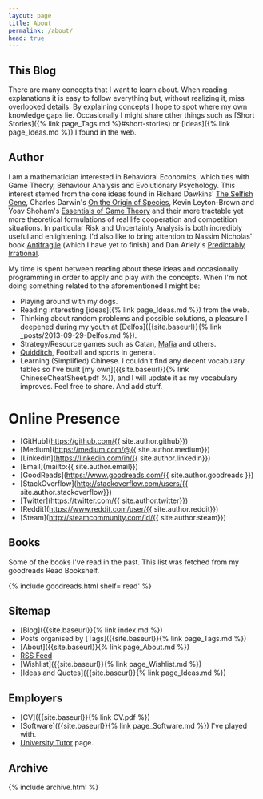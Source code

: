 ```yaml
---
layout: page
title: About
permalink: /about/
head: true
---
```


## This Blog

There are many concepts that I want to learn about. When reading explanations it is easy to follow everything but, without realizing it, miss overlooked details. By explaining concepts I hope to spot where my own knowledge gaps lie. Occasionally I might share other things such as [Short Stories]({% link page_Tags.md %}#short-stories) or [Ideas]({% link page_Ideas.md %}) I found in the web.

## Author

I am a mathematician interested in Behavioral Economics, which ties with Game Theory, Behaviour Analysis and Evolutionary Psychology. This interest stemed from the core ideas found in Richard Dawkins' [The Selfish Gene](https://www.goodreads.com/book/show/61535.The_Selfish_Gene), Charles Darwin's [On the Origin of Species](https://www.goodreads.com/book/show/22463.The_Origin_of_Species), Kevin Leyton-Brown and Yoav Shoham's [Essentials of Game Theory](https://www.goodreads.com/book/show/4253377-essentials-of-game-theory) and their more tractable yet more theoretical formulations of real life cooperation and competition situations. In particular Risk and Uncertainty Analysis is both incredibly useful and enlightening. I'd also like to bring attention to Nassim Nicholas' book [Antifragile](https://www.goodreads.com/book/show/13530973-antifragile) (which I have yet to finish) and Dan Ariely's [Predictably Irrational](https://www.goodreads.com/book/show/1713426.Predictably_Irrational).

My time is spent between reading about these ideas and occasionally programming in order to apply and play with the concepts. When I'm not doing something related to the aforementioned I might be:

* Playing around with my dogs.
* Reading interesting [ideas]({% link page_Ideas.md %}) from the web.
* Thinking about random problems and possible solutions, a pleasure I deepened during my youth at [Delfos]({{site.baseurl}}{% link _posts/2013-09-29-Delfos.md %}).
* Strategy/Resource games such as Catan, [Mafia](https://en.wikipedia.org/wiki/Mafia_(party_game)) and others.
* [Quidditch](http://www.ouqc.uk/), Football and sports in general.
* Learning (Simplified) Chinese. I couldn't find any decent vocabulary tables so I've built [my own]({{site.baseurl}}{% link ChineseCheatSheet.pdf %}), and I will update it as my vocabulary improves. Feel free to share. And add stuff.

<h1> Online Presence </h1>

- [GitHub](https://github.com/{{ site.author.github}})
- [Medium](https://medium.com/@{{ site.author.medium}})
- [LinkedIn](https://linkedin.com/in/{{ site.author.linkedin}})
- [Email](mailto:{{ site.author.email}})
- [GoodReads](https://www.goodreads.com/{{ site.author.goodreads }})
- [StackOverflow](http://stackoverflow.com/users/{{ site.author.stackoverflow}})
- [Twitter](https://twitter.com/{{ site.author.twitter}})
- [Reddit](https://www.reddit.com/user/{{ site.author.reddit}})
- [Steam](http://steamcommunity.com/id/{{ site.author.steam}})

## Books

Some of the books I've read in the past. This list was fetched from my goodreads Read Bookshelf.

{% include goodreads.html shelf='read' %}

## Sitemap

- [Blog]({{site.baseurl}}{% link index.md %})
- Posts organised by [Tags]({{site.baseurl}}{% link page_Tags.md %})
- [About]({{site.baseurl}}{% link page_About.md %})
- [RSS Feed](/atom.xml)
- [Wishlist]({{site.baseurl}}{% link page_Wishlist.md %})
- [Ideas and Quotes]({{site.baseurl}}{% link page_Ideas.md %})

## Employers

- [CV]({{site.baseurl}}{% link CV.pdf %})
- [Software]({{site.baseurl}}{% link page_Software.md %}) I've played with.
- [University Tutor](http://porto.universitytutor.com/tutors/944174) page.


## Archive

{% include archive.html %}